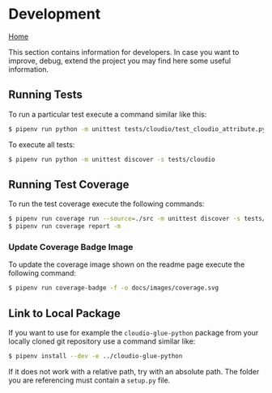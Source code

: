 # Development

[Home](../README.md)

This section contains information for developers. In case you want to improve, debug, 
extend the project you may find here some useful information.

## Running Tests
To run a particular test execute a command similar like this:
```bash
$ pipenv run python -m unittest tests/cloudio/test_cloudio_attribute.py
```

To execute all tests:
```bash
$ pipenv run python -m unittest discover -s tests/cloudio
```

## Running Test Coverage
To run the test coverage execute the following commands:
```bash
$ pipenv run coverage run --source=./src -m unittest discover -s tests/cloudio
$ pipenv run coverage report -m
```

### Update Coverage Badge Image
To update the coverage image shown on the readme page execute the following command:
```bash
$ pipenv run coverage-badge -f -o docs/images/coverage.svg
```

## Link to Local Package
If you want to use for example the `cloudio-glue-python` package from your locally cloned 
git repository use a command similar like:
```bash
$ pipenv install --dev -e ../cloudio-glue-python
```
If it does not work with a relative path, try with an absolute path. The folder you are 
referencing must contain a `setup.py` file.
